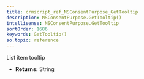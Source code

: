 ```yaml
---
title: crmscript_ref_NSConsentPurpose_GetTooltip
description: NSConsentPurpose.GetTooltip()
intellisense: NSConsentPurpose.GetTooltip
sortOrder: 1686
keywords: GetTooltip()
so.topic: reference
---
```



List item tooltip



* **Returns:** String


